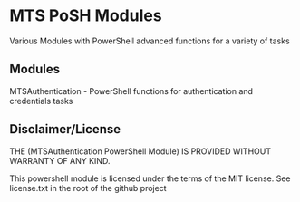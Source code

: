 MTS PoSH Modules
=============

Various Modules with PowerShell advanced functions for a variety of tasks

Modules
-------

MTSAuthentication - PowerShell functions for authentication and credentials tasks


Disclaimer/License
-----------

THE (MTSAuthentication PowerShell Module)
IS PROVIDED WITHOUT WARRANTY OF ANY KIND.

This powershell module is licensed under the terms of
the MIT license. See license.txt in the root of the
github project
